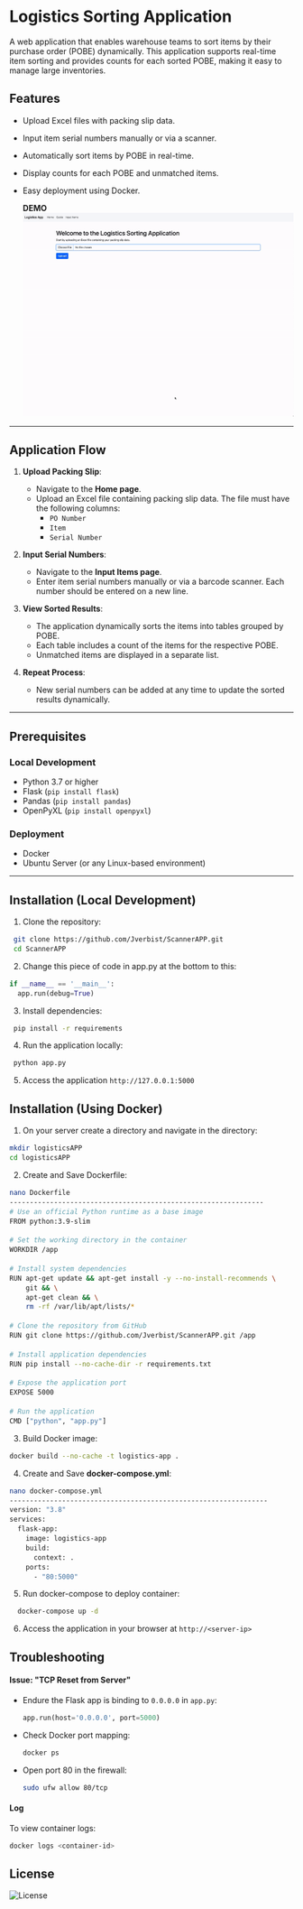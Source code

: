 # Logistics Sorting Application

A web application that enables warehouse teams to sort items by their purchase order (POBE) dynamically. This application supports real-time item sorting and provides counts for each sorted POBE, making it easy to manage large inventories.

## Features
- Upload Excel files with packing slip data.
- Input item serial numbers manually or via a scanner.
- Automatically sort items by POBE in real-time.
- Display counts for each POBE and unmatched items.
- Easy deployment using Docker.

  **DEMO** 
  ![Alt Text](/static/ScreenRecording2024-12-19at11.41.05-ezgif.com-video-to-gif-converter.gif)
---

## Application Flow

1. **Upload Packing Slip**:
   - Navigate to the **Home page**.
   - Upload an Excel file containing packing slip data. The file must have the following columns:
     - `PO Number`
     - `Item`
     - `Serial Number`

2. **Input Serial Numbers**:
   - Navigate to the **Input Items page**.
   - Enter item serial numbers manually or via a barcode scanner. Each number should be entered on a new line.

3. **View Sorted Results**:
   - The application dynamically sorts the items into tables grouped by POBE.
   - Each table includes a count of the items for the respective POBE.
   - Unmatched items are displayed in a separate list.

4. **Repeat Process**:
   - New serial numbers can be added at any time to update the sorted results dynamically.

---

## Prerequisites

### Local Development
- Python 3.7 or higher
- Flask (`pip install flask`)
- Pandas (`pip install pandas`)
- OpenPyXL (`pip install openpyxl`)

### Deployment
- Docker
- Ubuntu Server (or any Linux-based environment)

---

## Installation (Local Development)

1. Clone the repository:
  ```bash
   git clone https://github.com/Jverbist/ScannerAPP.git
   cd ScannerAPP
   ```
2. Change this piece of code in app.py at the bottom to this:
  ```python
  if __name__ == '__main__':
    app.run(debug=True)
  ```
3. Install dependencies:
  ```bash
   pip install -r requirements
   ```
4. Run the application locally:
  ```bash
   python app.py
  ```
5. Access the application `http://127.0.0.1:5000` 



## Installation (Using Docker)

1. On your server create a directory and navigate in the directory:
  ```bash
  mkdir logisticsAPP
  cd logisticsAPP
  ```
2. Create and Save Dockerfile:
  ```bash
  nano Dockerfile
  ---------------------------------------------------------------
  # Use an official Python runtime as a base image
  FROM python:3.9-slim

  # Set the working directory in the container
  WORKDIR /app

  # Install system dependencies
  RUN apt-get update && apt-get install -y --no-install-recommends \
      git && \
      apt-get clean && \
      rm -rf /var/lib/apt/lists/*

  # Clone the repository from GitHub
  RUN git clone https://github.com/Jverbist/ScannerAPP.git /app

  # Install application dependencies
  RUN pip install --no-cache-dir -r requirements.txt

  # Expose the application port
  EXPOSE 5000

  # Run the application
  CMD ["python", "app.py"]

  ```
3. Build Docker image:
  ```bash
 docker build --no-cache -t logistics-app .  
  ```
4. Create and Save **docker-compose.yml**:
  ```bash
  nano docker-compose.yml
  ----------------------------------------------------------------
  version: "3.8"
  services:
    flask-app:
      image: logistics-app
      build:
        context: .
      ports:
        - "80:5000"
  ```
5. Run docker-compose to deploy container:
  ```bash
    docker-compose up -d
  
  ```
6. Access the application in your browser at `http://<server-ip>`

## Troubleshooting
#### Issue: "TCP Reset from Server"
- Endure the Flask app is binding to `0.0.0.0` in `app.py`:
  ```python
  app.run(host='0.0.0.0', port=5000)
  ```
- Check Docker port mapping:
  ```bash
  docker ps
  ```
- Open port 80 in the firewall:
  ```bash
  sudo ufw allow 80/tcp
  ```
#### Log
To view container logs:
```bash
docker logs <container-id>
```


## License
![License](/LICENSE)
